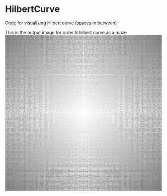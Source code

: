 # HilbertCurve
Code for visualizing Hilbert curve (spaces in between)

This is the output image for order 9 hilbert curve as a maze
![](output.bmp?raw=true)
